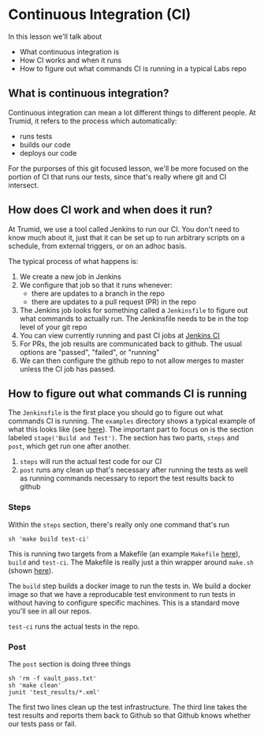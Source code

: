 # Continuous Integration (CI)

In this lesson we'll talk about

* What continuous integration is
* How CI works and when it runs
* How to figure out what commands CI is running in a typical Labs repo


## What is continuous integration?

Continuous integration can mean a lot different things to different people. At Trumid, it refers to the process which automatically:
* runs tests
* builds our code
* deploys our code 

For the purporses of this git focused lesson, we'll be more focused on the portion of CI that runs our tests, since that's really where git and CI intersect.

## How does CI work and when does it run?

At Trumid, we use a tool called Jenkins to run our CI. You don't need to know much about it, just that it can be set up to run arbitrary scripts on a schedule, from external triggers, or on an adhoc basis.

The typical process of what happens is:
1. We create a new job in Jenkins 
2. We configure that job so that it runs whenever:
    * there are updates to a branch in the repo
    * there are updates to a pull request (PR) in the repo
3. The Jenkins job looks for something called a `Jenkinsfile` to figure out what commands to actually run. The Jenkinsfile needs to be in the top level of your git repo 
4. You can view currently running and past CI jobs at [Jenkins CI](ci.ad.trumid.com)
5. For PRs, the job results are communicated back to github. The usual options are "passed", "failed", or "running"
6. We can then configure the github repo to not allow merges to master unless the CI job has passed.

## How to figure out what commands CI is running

The `Jenkinsfile` is the first place you should go to figure out what commands CI is running. The `examples` directory shows a typical example of what this looks like (see [here](examples/Jenkinsfile)). The important part to focus on is the section labeled `stage('Build and Test')`. The section has two parts, `steps` and `post`, which get run one after another.
1. `steps` will run the actual test code for our CI
2. `post` runs any clean up that's necessary after running the tests as well as running commands necessary to report the test results back to github


### Steps

Within the `steps` section, there's really only one command that's run
```
sh 'make build test-ci'
```
This is running two targets from a Makefile (an example `Makefile` [here](examples/Makefile)), `build` and `test-ci`. The Makefile is really just a thin wrapper around `make.sh` (shown [here](examples/make.sh)).

The `build` step builds a docker image to run the tests in. We build a docker image so that we have a reproducable test environment to run tests in without having to configure specific machines. This is a standard move you'll see in all our repos.

`test-ci` runs the actual tests in the repo.


### Post

The `post` section is doing three things
```
sh 'rm -f vault_pass.txt'
sh 'make clean'
junit 'test_results/*.xml'
```

The first two lines clean up the test infrastructure. The third line takes the test results and reports them back to Github so that Github knows whether our tests pass or fail.